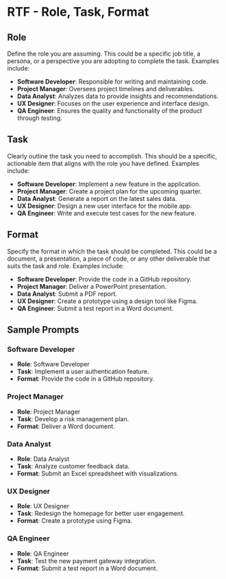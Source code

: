 # RTF - Role, Task, Format
## Role
Define the role you are assuming. This could be a specific job title, a persona, or a perspective you are adopting to complete the task. Examples include:
- **Software Developer**: Responsible for writing and maintaining code.
- **Project Manager**: Oversees project timelines and deliverables.
- **Data Analyst**: Analyzes data to provide insights and recommendations.
- **UX Designer**: Focuses on the user experience and interface design.
- **QA Engineer**: Ensures the quality and functionality of the product through testing.

## Task
Clearly outline the task you need to accomplish. This should be a specific, actionable item that aligns with the role you have defined. Examples include:
- **Software Developer**: Implement a new feature in the application.
- **Project Manager**: Create a project plan for the upcoming quarter.
- **Data Analyst**: Generate a report on the latest sales data.
- **UX Designer**: Design a new user interface for the mobile app.
- **QA Engineer**: Write and execute test cases for the new feature.

## Format
Specify the format in which the task should be completed. This could be a document, a presentation, a piece of code, or any other deliverable that suits the task and role. Examples include:
- **Software Developer**: Provide the code in a GitHub repository.
- **Project Manager**: Deliver a PowerPoint presentation.
- **Data Analyst**: Submit a PDF report.
- **UX Designer**: Create a prototype using a design tool like Figma.
- **QA Engineer**: Submit a test report in a Word document.

## Sample Prompts

### Software Developer
- **Role**: Software Developer
- **Task**: Implement a user authentication feature.
- **Format**: Provide the code in a GitHub repository.

### Project Manager
- **Role**: Project Manager
- **Task**: Develop a risk management plan.
- **Format**: Deliver a Word document.

### Data Analyst
- **Role**: Data Analyst
- **Task**: Analyze customer feedback data.
- **Format**: Submit an Excel spreadsheet with visualizations.

### UX Designer
- **Role**: UX Designer
- **Task**: Redesign the homepage for better user engagement.
- **Format**: Create a prototype using Figma.

### QA Engineer
- **Role**: QA Engineer
- **Task**: Test the new payment gateway integration.
- **Format**: Submit a test report in a Word document.